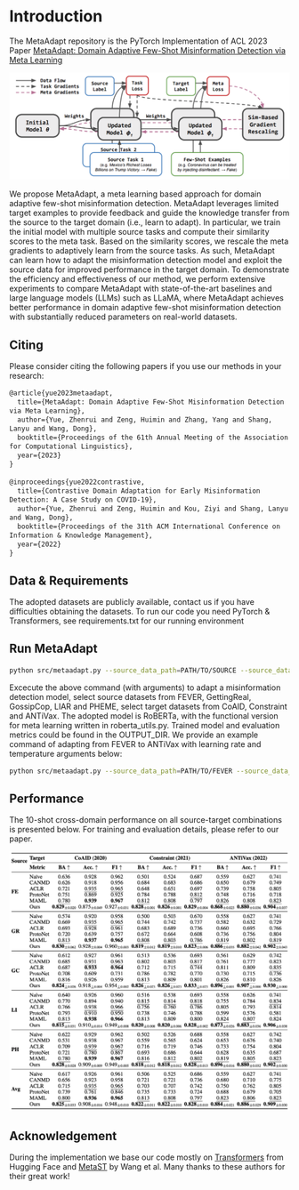 # Introduction

The MetaAdapt repository is the PyTorch Implementation of ACL 2023 Paper [MetaAdapt: Domain Adaptive Few-Shot Misinformation Detection via Meta Learning](https://arxiv.org/abs/2305.12692)

<img src=pics/intro.png>

We propose MetaAdapt, a meta learning based approach for domain adaptive few-shot misinformation detection. MetaAdapt leverages limited target examples to provide feedback and guide the knowledge transfer from the source to the target domain (i.e., learn to adapt). In particular, we train the initial model with multiple source tasks and compute their similarity scores to the meta task. Based on the similarity scores, we rescale the meta gradients to adaptively learn from the source tasks. As such, MetaAdapt can learn how to adapt the misinformation detection model and exploit the source data for improved performance in the target domain. To demonstrate the efficiency and effectiveness of our method, we perform extensive experiments to compare MetaAdapt with state-of-the-art baselines and large language models (LLMs) such as LLaMA, where MetaAdapt achieves better performance in domain adaptive few-shot misinformation detection with substantially reduced parameters on real-world datasets.


## Citing 

Please consider citing the following papers if you use our methods in your research:
```
@article{yue2023metaadapt,
  title={MetaAdapt: Domain Adaptive Few-Shot Misinformation Detection via Meta Learning},
  author={Yue, Zhenrui and Zeng, Huimin and Zhang, Yang and Shang, Lanyu and Wang, Dong},
  booktitle={Proceedings of the 61th Annual Meeting of the Association for Computational Linguistics},
  year={2023}
}

@inproceedings{yue2022contrastive,
  title={Contrastive Domain Adaptation for Early Misinformation Detection: A Case Study on COVID-19},
  author={Yue, Zhenrui and Zeng, Huimin and Kou, Ziyi and Shang, Lanyu and Wang, Dong},
  booktitle={Proceedings of the 31th ACM International Conference on Information & Knowledge Management},
  year={2022}
}
```


## Data & Requirements

The adopted datasets are publicly available, contact us if you have difficulties obtaining the datasets. To run our code you need PyTorch & Transformers, see requirements.txt for our running environment


## Run MetaAdapt

```bash
python src/metaadapt.py --source_data_path=PATH/TO/SOURCE --source_data_type=SOURCE_DATASET --target_data_path=PATH/TO/TARGET --target_data_type=TARGET_DATASET --output_dir=OUTPUT_DIR;
```
Excecute the above command (with arguments) to adapt a misinformation detection model, select source datasets from FEVER, GettingReal, GossipCop, LIAR and PHEME, select target datasets from CoAID, Constraint and ANTiVax. The adopted model is RoBERTa, with the functional version for meta learning written in roberta_utils.py. Trained model and evaluation metrics could be found in the OUTPUT_DIR. We provide an example command of adapting from FEVER to ANTiVax with learning rate and temperature arguments below:

```bash
python src/metaadapt.py --source_data_path=PATH/TO/FEVER --source_data_type=fever --target_data_path=PATH/TO/ANTiVax --target_data_type=antivax --learning_rate_meta=1e-5 --learning_rate_learner=1e-5 --softmax_temp=0.1 --output_dir=fever2antivax;
```


## Performance

The 10-shot cross-domain performance on all source-target combinations is presented below. For training and evaluation details, please refer to our paper.

<img src=pics/performance.png width=1000>


## Acknowledgement

During the implementation we base our code mostly on [Transformers](https://github.com/huggingface/transformers) from Hugging Face and [MetaST](https://github.com/microsoft/MetaST) by Wang et al. Many thanks to these authors for their great work!